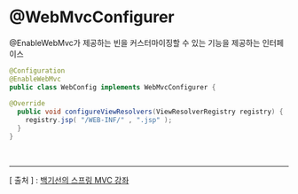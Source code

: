 @WebMvcConfigurer
===

@EnableWebMvc가 제공하는 빈을 커스터마이징할 수 있는 기능을 제공하는 인터페이스
```java
@Configuration
@EnableWebMvc
public class WebConfig implements WebMvcConfigurer {
  
@Override
  public void configureViewResolvers(ViewResolverRegistry registry) {
    registry.jsp( "/WEB-INF/" , ".jsp" );
  }
}
```

<br/>

---
[ 출처 ] : [백기선의 스프링 MVC 강좌](https://www.inflearn.com/course/%EC%9B%B9-mvc#)   
